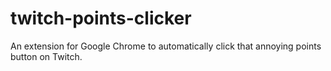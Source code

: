 # twitch-points-clicker
An extension for Google Chrome to automatically click that annoying points button on Twitch.
